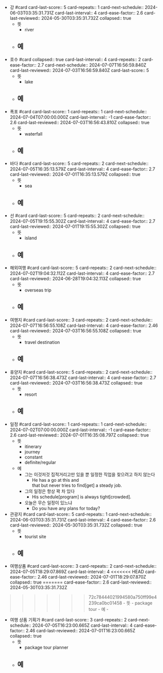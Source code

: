 - 강 #card
  card-last-score:: 5
  card-repeats:: 1
  card-next-schedule:: 2024-06-03T03:35:31.731Z
  card-last-interval:: 4
  card-ease-factor:: 2.6
  card-last-reviewed:: 2024-05-30T03:35:31.732Z
  collapsed:: true
	- 뜻
		- river
	- 예
		-
- 호수 #card
  collapsed:: true
  card-last-interval:: 4
  card-repeats:: 2
  card-ease-factor:: 2.7
  card-next-schedule:: 2024-07-07T16:56:59.840Z
  card-last-reviewed:: 2024-07-03T16:56:59.840Z
  card-last-score:: 5
	- 뜻
		- lake
	- 예
		-
- 폭포 #card
  card-last-score:: 1
  card-repeats:: 1
  card-next-schedule:: 2024-07-04T07:00:00.000Z
  card-last-interval:: -1
  card-ease-factor:: 2.6
  card-last-reviewed:: 2024-07-03T16:56:43.810Z
  collapsed:: true
	- 뜻
		- waterfall
	- 예
		-
- 바다 #card
  card-last-score:: 5
  card-repeats:: 2
  card-next-schedule:: 2024-07-05T16:35:13.579Z
  card-last-interval:: 4
  card-ease-factor:: 2.7
  card-last-reviewed:: 2024-07-01T16:35:13.579Z
  collapsed:: true
	- 뜻
		- sea
	- 예
		-
- 선 #card
  card-last-score:: 5
  card-repeats:: 2
  card-next-schedule:: 2024-07-05T19:15:55.302Z
  card-last-interval:: 4
  card-ease-factor:: 2.7
  card-last-reviewed:: 2024-07-01T19:15:55.302Z
  collapsed:: true
	- 뜻
		- island
	- 예
		-
- 해외여행 #card
  card-last-score:: 5
  card-repeats:: 2
  card-next-schedule:: 2024-07-02T19:04:32.112Z
  card-last-interval:: 4
  card-ease-factor:: 2.7
  card-last-reviewed:: 2024-06-28T19:04:32.113Z
  collapsed:: true
	- 뜻
		- overseas trip
	- 예
		-
- 여행지 #card
  card-last-score:: 3
  card-repeats:: 2
  card-next-schedule:: 2024-07-07T16:56:55.108Z
  card-last-interval:: 4
  card-ease-factor:: 2.46
  card-last-reviewed:: 2024-07-03T16:56:55.108Z
  collapsed:: true
	- 뜻
		- travel destination
	- 예
		-
- 휴양지 #card
  card-last-score:: 5
  card-repeats:: 2
  card-next-schedule:: 2024-07-07T16:56:38.473Z
  card-last-interval:: 4
  card-ease-factor:: 2.7
  card-last-reviewed:: 2024-07-03T16:56:38.473Z
  collapsed:: true
	- 뜻
		- resort
	- 예
		-
- 일정 #card
  card-last-score:: 1
  card-repeats:: 1
  card-next-schedule:: 2024-07-02T07:00:00.000Z
  card-last-interval:: -1
  card-ease-factor:: 2.6
  card-last-reviewed:: 2024-07-01T16:35:08.797Z
  collapsed:: true
	- 뜻
		- itinerary
		- journey
		- constant
		- definite/regular
	- 예
		- 그는 이것저것 집적거리고만 있을 뿐 일정한 직업을 찾으려고 하지 않는다
			- He has a go at this and that but never tries to find[get] a steady job.
		- 그의 일정은 항상 꽉 차 있다
			- His schedule[program] is always tight[crowded].
		- 오늘은 무슨 일정이 있느냐
			- Do you have any plans for today?
- 관광지 #card
  card-last-score:: 5
  card-repeats:: 1
  card-next-schedule:: 2024-06-03T03:35:31.731Z
  card-last-interval:: 4
  card-ease-factor:: 2.6
  card-last-reviewed:: 2024-05-30T03:35:31.732Z
  collapsed:: true
	- 뜻
		- tourist site
	- 예
		-
- 여행상품 #card
  card-last-score:: 3
  card-repeats:: 2
  card-next-schedule:: 2024-07-05T18:29:07.869Z
  card-last-interval:: 4
<<<<<<< HEAD
  card-ease-factor:: 2.46
  card-last-reviewed:: 2024-07-01T18:29:07.870Z
  collapsed:: true
=======
  card-ease-factor:: 2.6
  card-last-reviewed:: 2024-05-30T03:35:31.732Z
>>>>>>> 72c78444021994580a750ff99e4239ca0bc01458
	- 뜻
		- package tour
	- 예
		-
- 여행 상품 기획가 #card
  card-last-score:: 3
  card-repeats:: 2
  card-next-schedule:: 2024-07-05T16:23:00.665Z
  card-last-interval:: 4
  card-ease-factor:: 2.46
  card-last-reviewed:: 2024-07-01T16:23:00.665Z
  collapsed:: true
	- 뜻
		- package tour planner
	- 예
		-